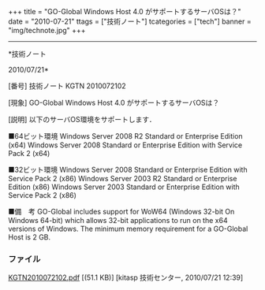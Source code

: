﻿+++
title = "GO-Global Windows Host 4.0 がサポートするサーバOSは？"
date = "2010-07-21"
ttags = ["技術ノート"]
tcategories = ["tech"]
banner = "img/technote.jpg"
+++

-----------------------------------------------------------------------------------------------------------------------------

*技術ノート

2010/07/21*


[番号]
技術ノート KGTN 2010072102

[現象]
GO-Global Windows Host 4.0 がサポートするサーバOSは？

[説明]
以下のサーバOS環境をサポートします．

■64ビット環境
Windows Server 2008 R2 Standard or Enterprise Edition (x64)
Windows Server 2008 Standard or Enterprise Edition with Service Pack 2
(x64)

■32ビット環境
Windows Server 2008 Standard or Enterprise Edition with Service Pack 2
(x86)
Windows Server 2003 R2 Standard or Enterprise Edition (x86)
Windows Server 2003 Standard or Enterprise Edition with Service Pack 2
(x86)

■備　考
GO-Global includes support for WoW64 (Windows 32-bit On Windows 64-bit)
which allows 32-bit applications to run on the x64 versions of Windows.
The minimum memory requirement for a GO-Global Host is 2 GB.


### ファイル

 
 


[KGTN2010072102.pdf](http://techreport.kitasp.net/attachments/download/232/KGTN2010072102.pdf)
 [(51.1 KB)] [kitasp 技術センター, 2010/07/21
12:39]


 


 

